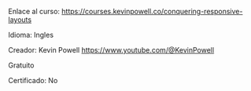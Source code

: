 Enlace al curso: https://courses.kevinpowell.co/conquering-responsive-layouts

Idioma: Ingles

Creador: Kevin Powell https://www.youtube.com/@KevinPowell

Gratuito

Certificado: No
